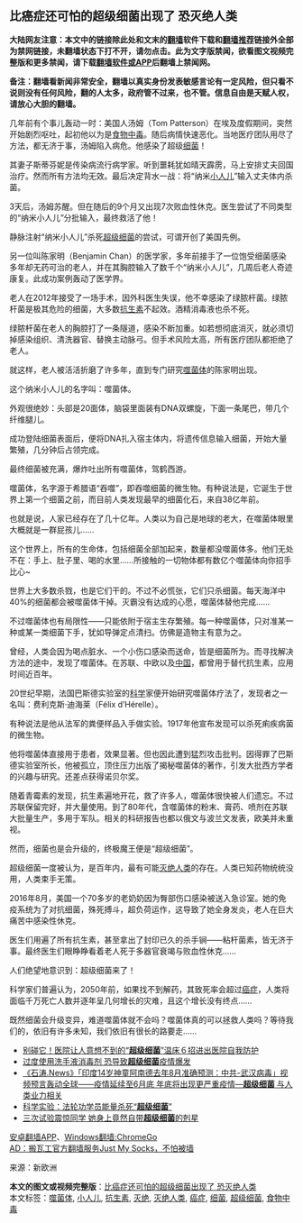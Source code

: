  <h2>比癌症还可怕的超级细菌出现了 恐灭绝人类</h2> <p class="notice"><b>大陆网友注意：本文中的链接除此处和文末的<a href="https://github.com/bannedbook/fanqiang" >翻墙</a>软件下载和<a href="https://github.com/killgcd/justmysocks/blob/master/README.md">翻墙推荐</a>链接外全部为禁网链接，未翻墙状态下打不开，请勿点击。此为文字版禁闻，欲看图文视频完整版和更多禁闻，请下载<a href="https://github.com/bannedbook/fanqiang">翻墙软件或APP</a>后翻墙上禁闻网。</p><p>备注：翻墙看新闻非常安全，翻墙以真实身份发表敏感言论有一定风险，但只看不说则没有任何风险，翻的人太多，政府管不过来，也不管。信息自由是天赋人权，请放心大胆的翻墙。</b></p>  <div class="entry"> <p>几年前有个事儿轰动一时：美国人汤姆（Tom Patterson）在埃及度假期间，突然开始剧烈呕吐，起初他以为是<a href="https://www.bannedbook.org/bnews/tag/%e9%a3%9f%e7%89%a9%e4%b8%ad%e6%af%92/" class="st_tag internal_tag" rel="tag" title="标签 食物中毒 下的日志">食物中毒</a>。随后病情快速恶化。当地医疗团队用尽了方法，都无济于事，汤姆陷入病危。他感染了超级<a href="https://www.bannedbook.org/bnews/tag/%E7%BB%86%E8%8F%8C/" class="st_tag internal_tag" rel="tag" title="标签 细菌 下的日志">细菌</a>！</p> <p>其妻子斯蒂芬妮是传染病流行病学家。听到噩耗犹如晴天霹雳，马上安排丈夫回国治疗。然而所有方法均无效。最后决定背水一战：将“纳米<a href="https://www.bannedbook.org/bnews/tag/%E5%B0%8F%E4%BA%BA%E5%84%BF/" class="st_tag internal_tag" rel="tag" title="标签 小人儿 下的日志">小人儿</a>”输入丈夫体内杀菌。</p> <p>3天后，汤姆苏醒。但在随后的9个月又出现7次败血性休克。医生尝试了不同类型的“纳米小人儿”分批输入，最终救活了他！</p> <p>静脉注射“纳米小人儿”杀死<a href="https://www.bannedbook.org/bnews/tag/%e8%b6%85%e7%ba%a7%e7%bb%86%e8%8f%8c/" class="st_tag internal_tag" rel="tag" title="标签 超级细菌 下的日志">超级细菌</a>的尝试，可谓开创了美国先例。</p> <p>另一位叫陈家明（Benjamin Chan）的医学家，多年前接手了一位饱受细菌感染多年却无药可治的老人，并在其胸腔输入了数千个“纳米小人儿”，几周后老人奇迹康复。此成功案例轰动了医学界。</p> <p>老人在2012年接受了一场手术，因外科医生失误，他不幸感染了绿脓杆菌。绿脓杆菌是极其危险的细菌，大多数<a href="https://www.bannedbook.org/bnews/tag/%e6%8a%97%e7%94%9f%e7%b4%a0/" class="st_tag internal_tag" rel="tag" title="标签 抗生素 下的日志">抗生素</a>不起效。酒精消毒液也杀不死。</p> <p>绿脓杆菌在老人的胸腔打了一条隧道，感染不断加重。如若想彻底消灭，就必须切掉感染组织、清洗器官、替换主动脉弓。但手术风险太高，所有医疗团队都拒绝了老人。</p> <p>就这样，老人被活活折磨了许多年，直到专门研究<a href="https://www.bannedbook.org/bnews/tag/%E5%99%AC%E8%8F%8C%E4%BD%93/" class="st_tag internal_tag" rel="tag" title="标签 噬菌体 下的日志">噬菌体</a>的陈家明出现。</p> <p></p>  <p>这个纳米小人儿的名字叫：噬菌体。</p> <p></p> <p>外观很绝妙：头部是20面体，脑袋里面装有DNA双螺旋，下面一条尾巴，带几个纤维腿儿。</p> <p></p> <p>成功登陆细菌表面后，便将DNA扎入宿主体内，将遗传信息输入细菌，开始大量繁殖，几分钟后占领完成。</p> <p>最终细菌被充满，爆炸吐出所有噬菌体，驾鹤西游。</p> <p></p> <p>噬菌体，名字源于希腊语“吞噬”，即吞噬细菌的微生物。有种说法是，它诞生于世界上第一个细菌之前，而目前人类发现最早的细菌化石，来自38亿年前。</p> <p>也就是说，人家已经存在了几十亿年。人类以为自己是地球的老大，在噬菌体眼里大概就是一群屁孩儿&#8230;&#8230;</p>  <p>这个世界上，所有的生命体，包括细菌全部加起来，数量都没噬菌体多。他们无处不在：手上、肚子里、喝的水里&#8230;&#8230;所接触的一切物体都有数亿个噬菌体向你招手比心~</p> <p></p> <p>世界上大多数杀戮，也是它们干的。不过不必慌张，它们只杀细菌。每天海洋中40%的细菌都会被噬菌体干掉。灭霸没有达成的心愿，噬菌体替他完成&#8230;&#8230;</p> <p></p> <p>不过噬菌体也有局限性——只能依附于宿主生存繁殖。每一种噬菌体，只对准某一种或某一类细菌下手，犹如导弹定点清扫。仿佛是造物主有意为之。</p> <p>曾经，人类会因为喝点脏水、一个小伤口感染而送命，皆是细菌所为。而寻找解决方法的途中，发现了噬菌体。在苏联、中欧以及<span class='wp_keywordlink_affiliate'><a href="https://www.bannedbook.org/" title="中国" target="_blank">中国</a></span>，都曾用于替代抗生素，应用时间近百年。</p> <p>20世纪早期，法国巴斯德实验室的<span class='wp_keywordlink'><a href="https://www.bannedbook.org/forum11/topic309.html" title="禁片：“科学”的棍子" target="_blank">科学</a></span>家便开始研究噬菌体疗法了，发现者之一名叫：费利克斯·迪海莱（Félix d&#8217;Hérelle）。</p> <p>有种说法是他从法军的粪便样品入手做实验。1917年他宣布发现可以杀死痢疾病菌的微生物。</p> <p>他将噬菌体直接用于患者，效果显著。但也因此遭到猛烈攻击批判。因得罪了巴斯德实验室所长，他被孤立，顶住压力出版了揭秘噬菌体的著作，引发大批西方学者的兴趣与研究。还差点获得诺贝尔奖。</p>  <p>随着青霉素的发现，抗生素遍地开花，救了许多人，噬菌体很快被人们遗忘。不过苏联保留完好，并大量使用。到了80年代，含噬菌体的粉末、膏药、喷剂在苏联大批量生产，多用于军队。相关的科研报告也都以俄文与波兰文发表，欧美并未重视。</p> <p>然而，细菌也是会升级的，终极魔王便是“超级细菌”。</p> <p></p> <p>超级细菌一度被认为，是百年内，最有可能<a href="https://www.bannedbook.org/bnews/tag/%E7%81%AD%E7%BB%9D%E4%BA%BA%E7%B1%BB/" class="st_tag internal_tag" rel="tag" title="标签 灭绝人类 下的日志">灭绝人类</a>的存在。人类已知药物统统没用，人类束手无策。</p> <p>2016年8月，美国一个70多岁的老奶奶因为臀部伤口感染被送入急诊室。她的免疫系统为了对抗细菌，殊死搏斗，超负荷运作，这导致了她全身发炎，老人在巨大痛苦中感染性休克。</p> <p>医生们用遍了所有抗生素，甚至拿出了封印已久的杀手锏——粘杆菌素，皆无济于事。最终医生们眼睁睁看着老人死于多器官衰竭与败血性休克&#8230;&#8230;</p> <p>人们绝望地意识到：超级细菌来了！</p> <p></p> <p>科学家们普遍认为，2050年前，如果找不到解药，其致死率会超过<a href="https://www.bannedbook.org/bnews/tag/%e7%99%8c%e7%97%87/" class="st_tag internal_tag" rel="tag" title="标签 癌症 下的日志">癌症</a>，人类将面临千万死亡人数并逐年呈几何增长的灾难，且这个增长没有终点&#8230;&#8230;</p>  <p>既然细菌会升级变异，难道噬菌体就不会吗？噬菌体真的可以拯救人类吗？等待我们的，依旧有许多未知，我们依旧有很长的路要走&#8230;&#8230;</p> <ul class='op-related-articles' title='相关阅读'> <li><a href='https://www.bannedbook.org/bnews/health/20200910/1393990.html' target='_blank'>别碰它！医院让人意想不到的“<b>超级细菌</b>”温床６招进出医院自我防护</a></li> <li><a href='https://www.bannedbook.org/bnews/cnnews/20200517/1329945.html' target='_blank'>过度使用洗手液消毒剂 恐导致<b>超级细菌</b>疫情爆发</a></li> <li><a href='https://www.bannedbook.org/bnews/bannedvideo/20200428/1320302.html' target='_blank'>《石涛.News》「印度14岁神童阿南德去年8月准确预测：中共-武汉病毒」视频预言轰动全球——疫情延续至6月底 年底将出现更严重疫情—<b>超级细菌</b> 与人类业力相关 </a></li> <li><a href='https://www.bannedbook.org/bnews/comments/20200220/1280425.html' target='_blank'>科学实验：法轮功学员能量杀死“<b>超级细菌</b>”</a></li> <li><a href='https://www.bannedbook.org/bnews/topimagenews/20200220/1280323.html' target='_blank'>三次试验震惊同学 她身上竟然自带<b>超级细菌</b>的剋星</a></li> </ul> <p class="texttj"> <a href="https://github.com/bannedbook/fanqiang/wiki/%E7%A6%81%E9%97%BB%E7%BD%91%E5%AE%89%E5%8D%93%E7%BF%BB%E5%A2%99%E6%96%B0%E9%97%BBAPP" target="_blank">安卓翻墙APP</a>、<a href="https://github.com/bannedbook/fanqiang/wiki/Chrome%E4%B8%80%E9%94%AE%E7%BF%BB%E5%A2%99%E5%8C%85" target="_blank">Windows翻墙:ChromeGo</a><br/> <a href="https://github.com/killgcd/justmysocks/blob/master/README.md" target="_blank">AD：搬瓦工官方翻墙服务Just My Socks，不怕被墙</a> </p><p> 来源：新欧洲 </p><a name='sharetosocial'></a>       <div><b>本文的图文或视频完整版</b>：<a href='https://www.bannedbook.org/bnews/cnnews/20201008/1409928.html'>比癌症还可怕的超级细菌出现了 恐灭绝人类</a></div>  </div><!--END ENTRY--> <div class="postfooter"> <div>本文标签：<a href="https://www.bannedbook.org/bnews/tag/%E5%99%AC%E8%8F%8C%E4%BD%93/" rel="tag">噬菌体</a>, <a href="https://www.bannedbook.org/bnews/tag/%E5%B0%8F%E4%BA%BA%E5%84%BF/" rel="tag">小人儿</a>, <a href="https://www.bannedbook.org/bnews/tag/%e6%8a%97%e7%94%9f%e7%b4%a0/" rel="tag">抗生素</a>, <a href="https://www.bannedbook.org/bnews/tag/%E7%81%AD%E7%BB%9D/" rel="tag">灭绝</a>, <a href="https://www.bannedbook.org/bnews/tag/%E7%81%AD%E7%BB%9D%E4%BA%BA%E7%B1%BB/" rel="tag">灭绝人类</a>, <a href="https://www.bannedbook.org/bnews/tag/%e7%99%8c%e7%97%87/" rel="tag">癌症</a>, <a href="https://www.bannedbook.org/bnews/tag/%E7%BB%86%E8%8F%8C/" rel="tag">细菌</a>, <a href="https://www.bannedbook.org/bnews/tag/%e8%b6%85%e7%ba%a7%e7%bb%86%e8%8f%8c/" rel="tag">超级细菌</a>, <a href="https://www.bannedbook.org/bnews/tag/%e9%a3%9f%e7%89%a9%e4%b8%ad%e6%af%92/" rel="tag">食物中毒</a></div>  </div><!--END POSTFOOTER--> 